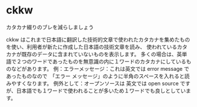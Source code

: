 # ckkw
カタカナ綴りのブレを減らしましょう

ckkw はこれまで日本語に翻訳した技術的文章で使われたカタカナを集めたものを使い、利用者が新たに作成した日本語の技術文章を読み、
使われているカタカナが既存のデータに含まれていないものを表示します。
多くの場合は、英単語で２つのワードであったものを無意識の内に１ワードのカタカナにしているものなどがあります。
例：エラーメッセージ：これは英文では error message であったものなので　「エラー メッセージ」のように半角のスペースを入れると読みやすくなります。
例外として：オープンソースは 英文では open source ですが、日本語でも１ワードで使われることが多いため１ワードでも良しとしています。


